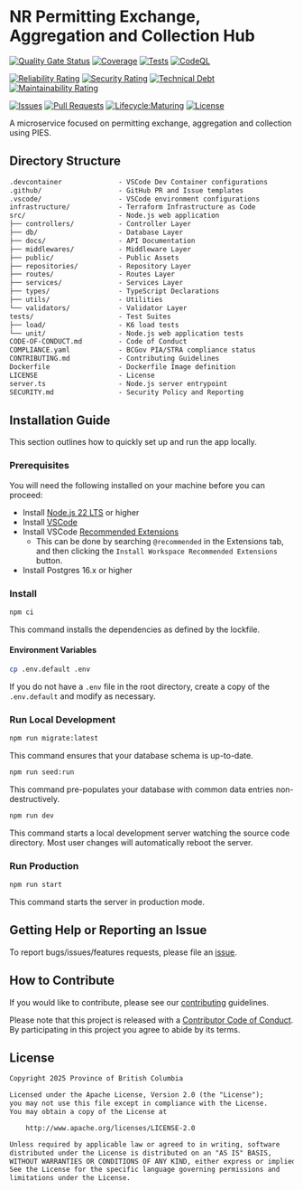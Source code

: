 # NR Permitting Exchange, Aggregation and Collection Hub

[![Quality Gate Status](https://sonarcloud.io/api/project_badges/measure?project=bcgov_nr-peach&metric=alert_status)](https://sonarcloud.io/summary/new_code?id=bcgov_nr-peach)
[![Coverage](https://sonarcloud.io/api/project_badges/measure?project=bcgov_nr-peach&metric=coverage)](https://sonarcloud.io/summary/new_code?id=bcgov_nr-peach)
[![Tests](https://github.com/bcgov/nr-peach/actions/workflows/unit-tests.yaml/badge.svg)](https://github.com/bcgov/nr-peach/actions/workflows/unit-tests.yaml)
[![CodeQL](https://github.com/bcgov/nr-peach/actions/workflows/github-code-scanning/codeql/badge.svg)](https://github.com/bcgov/nr-peach/actions/workflows/github-code-scanning/codeql)

[![Reliability Rating](https://sonarcloud.io/api/project_badges/measure?project=bcgov_nr-peach&metric=reliability_rating)](https://sonarcloud.io/summary/new_code?id=bcgov_nr-peach)
[![Security Rating](https://sonarcloud.io/api/project_badges/measure?project=bcgov_nr-peach&metric=security_rating)](https://sonarcloud.io/summary/new_code?id=bcgov_nr-peach)
[![Technical Debt](https://sonarcloud.io/api/project_badges/measure?project=bcgov_nr-peach&metric=sqale_index)](https://sonarcloud.io/summary/new_code?id=bcgov_nr-peach)
[![Maintainability Rating](https://sonarcloud.io/api/project_badges/measure?project=bcgov_nr-peach&metric=sqale_rating)](https://sonarcloud.io/summary/new_code?id=bcgov_nr-peach)

[![Issues](https://img.shields.io/github/issues/bcgov/nr-peach)](/../../issues)
[![Pull Requests](https://img.shields.io/github/issues-pr/bcgov/nr-peach)](/../../pulls)
[![Lifecycle:Maturing](https://img.shields.io/badge/Lifecycle-Maturing-007EC6)](https://github.com/bcgov/repomountie/blob/master/doc/lifecycle-badges.md)
[![License](https://img.shields.io/badge/License-Apache%202.0-blue.svg)](LICENSE)

A microservice focused on permitting exchange, aggregation and collection using PIES.

## Directory Structure

```txt
.devcontainer              - VSCode Dev Container configurations
.github/                   - GitHub PR and Issue templates
.vscode/                   - VSCode environment configurations
infrastructure/            - Terraform Infrastructure as Code
src/                       - Node.js web application
├── controllers/           - Controller Layer
├── db/                    - Database Layer
├── docs/                  - API Documentation
├── middlewares/           - Middleware Layer
├── public/                - Public Assets
├── repositories/          - Repository Layer
├── routes/                - Routes Layer
├── services/              - Services Layer
├── types/                 - TypeScript Declarations
├── utils/                 - Utilities
└── validators/            - Validator Layer
tests/                     - Test Suites
├── load/                  - K6 load tests
└── unit/                  - Node.js web application tests
CODE-OF-CONDUCT.md         - Code of Conduct
COMPLIANCE.yaml            - BCGov PIA/STRA compliance status
CONTRIBUTING.md            - Contributing Guidelines
Dockerfile                 - Dockerfile Image definition
LICENSE                    - License
server.ts                  - Node.js server entrypoint
SECURITY.md                - Security Policy and Reporting
```

## Installation Guide

This section outlines how to quickly set up and run the app locally.

### Prerequisites

You will need the following installed on your machine before you can proceed:

- Install [Node.js 22 LTS](https://nodejs.org) or higher
- Install [VSCode](https://code.visualstudio.com)
- Install VSCode [Recommended Extensions](https://code.visualstudio.com/docs/editor/extension-marketplace#_workspace-recommended-extensions)
  - This can be done by searching `@recommended` in the Extensions tab, and then
    clicking the `Install Workspace Recommended Extensions` button.
- Install Postgres 16.x or higher

### Install

```sh
npm ci
```

This command installs the dependencies as defined by the lockfile.

#### Environment Variables

```sh
cp .env.default .env
```

If you do not have a `.env` file in the root directory, create a copy of the
`.env.default` and modify as necessary.

### Run Local Development

```sh
npm run migrate:latest
```

This command ensures that your database schema is up-to-date.

```sh
npm run seed:run
```

This command pre-populates your database with common data entries non-destructively.

```sh
npm run dev
```

This command starts a local development server watching the source code
directory. Most user changes will automatically reboot the server.

### Run Production

```sh
npm run start
```

This command starts the server in production mode.

## Getting Help or Reporting an Issue

To report bugs/issues/features requests, please file an
[issue](https://github.com/bcgov/nr-peach/issues).

## How to Contribute

If you would like to contribute, please see our [contributing](CONTRIBUTING.md)
guidelines.

Please note that this project is released with a
[Contributor Code of Conduct](CODE-OF-CONDUCT.md). By participating in this
project you agree to abide by its terms.

## License

```txt
Copyright 2025 Province of British Columbia

Licensed under the Apache License, Version 2.0 (the "License");
you may not use this file except in compliance with the License.
You may obtain a copy of the License at

    http://www.apache.org/licenses/LICENSE-2.0

Unless required by applicable law or agreed to in writing, software
distributed under the License is distributed on an "AS IS" BASIS,
WITHOUT WARRANTIES OR CONDITIONS OF ANY KIND, either express or implied.
See the License for the specific language governing permissions and
limitations under the License.
```
